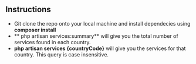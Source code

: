 ## Instructions

-   Git clone the repo onto your local machine and install dependecies using **composer install**
-  ** php artisan services:summary** will give you the total number of services found in each country.
-   **php artisan services {countryCode}** will give you the services for that country. This query is case insensitive.

